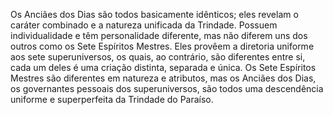 ﻿Os Anciães dos Dias são todos basicamente idênticos; eles revelam o caráter combinado e a natureza unificada da Trindade. Possuem individualidade e têm personalidade diferente, mas não diferem uns dos outros como os Sete Espíritos Mestres. Eles provêem a diretoria uniforme aos sete superuniversos, os quais, ao contrário, são diferentes entre si, cada um deles é uma criação distinta, separada e única. Os Sete Espíritos Mestres são diferentes em natureza e atributos, mas os Anciães dos Dias, os governantes pessoais dos superuniversos,  são todos uma descendência uniforme e superperfeita da Trindade do Paraíso.